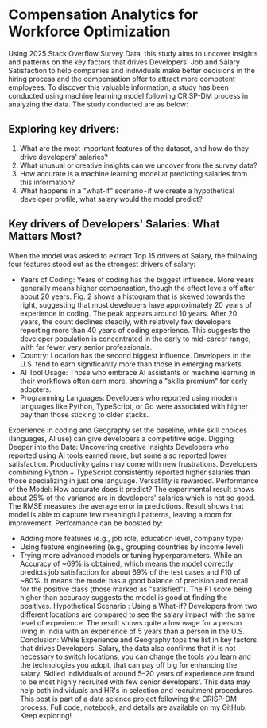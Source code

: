 # Compensation Analytics for Workforce Optimization
Using 2025 Stack Overflow Survey Data, this study aims to uncover insights and patterns on the key factors that drives Developers' Job and Salary Satisfaction to help companies and individuals make better decisions in the hiring process and the compensation offer to attract more competent employees. To discover this valuable information, a study has been conducted using machine learning model following CRISP-DM process in analyzing the data. The study conducted are as below:

## Exploring key drivers:
1. What are the most important features of the dataset, and how do they drive developers' salaries?
2. What unusual or creative insights can we uncover from the survey data?
3. How accurate is a machine learning model at predicting salaries from this information?
4. What happens in a "what-if" scenario - if we create a hypothetical developer profile, what salary would the model predict?

## Key drivers of Developers' Salaries: What Matters Most?
When the model was asked to extract Top 15 drivers of Salary, the following four features stood out as the strongest drivers of salary:
 - Years of Coding: Years of coding has the biggest influence. More years generally means higher compensation, though the effect levels off after about 20 years. Fig. 2 shows a histogram that is skewed towards the right, suggesting that most developers have approximately 20 years of experience in coding. The peak appears around 10 years. After 20 years, the count declines steadily, with relatively few developers reporting more than 40 years of coding experience. This suggests the developer population is concentrated in the early to mid-career range, with far fewer very senior professionals.
 - Country: Location has the second biggest influence. Developers in the U.S. tend to earn significantly more than those in emerging markets.
 - AI Tool Usage: Those who embrace AI assistants or machine learning in their workflows often earn more, showing a "skills premium" for early adopters.
 - Programming Languages: Developers who reported using modern languages like Python, TypeScript, or Go were associated with higher pay than those sticking to older stacks.

Experience in coding and Geography set the baseline, while skill choices (languages, AI use) can give developers a competitive edge.
Digging Deeper into the Data: Uncovering creative Insights
Developers who reported using AI tools earned more, but some also reported lower satisfaction. Productivity gains may come with new frustrations.
Developers combining Python + TypeScript consistently reported higher salaries than those specializing in just one language. Versatility is rewarded.
Performance of the Model: How accurate does it predict?
The experimental result shows about 25% of the variance are in developers' salaries which is not so good. The RMSE measures the average error in predictions. Result shows that model is able to capture few meaningful patterns, leaving a room for improvement. Performance can be boosted by:
- Adding more features (e.g., job role, education level, company type)
- Using feature engineering (e.g., grouping countries by income level)
- Trying more advanced models or tuning hyperparameters.
While an Accuracy of ~69% is obtained, which means the model correctly predicts job satisfaction for about 69% of the test cases and F10 of ~80%. It means the model has a good balance of precision and recall for the positive class (those marked as "satisfied"). The F1 score being higher than accuracy suggests the model is good at finding the positives.
Hypothetical Scenario : Using a What-if?
Developers from two different locations are compared to see the salary impact with the same level of experience. The result shows quite a low wage for a person living in India with an experience of 5 years than a person in the U.S.
Conclusion:
While Experience and Geography tops the list in key factors that drives Developers' Salary, the data also confirms that it is not necessary to switch locations, you can change the tools you learn and the technologies you adopt, that can pay off big for enhancing the salary. Skilled individuals of around 5–20 years of experience are found to be most highly recruited with few senior developers'. This data may help both individuals and HR's in selection and recruitment procedures.
This post is part of a data science project following the CRISP-DM process. Full code, notebook, and details are available on my GitHub.
Keep exploring!
